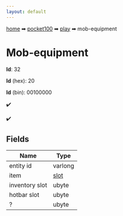 ```yaml
---
layout: default
---
```


[home](/) ➡ [pocket100](/protocol/pocket100) ➡ [play](/protocol/pocket100/play) ➡ mob-equipment

# Mob-equipment

**Id**: 32

**Id** (hex): 20

**Id** (bin): 00100000

✔️

✔️

## Fields

Name | Type
---|---
entity id | varlong
item | [slot](/protocol/pocket100/types/slot)
inventory slot | ubyte
hotbar slot | ubyte
? | ubyte

